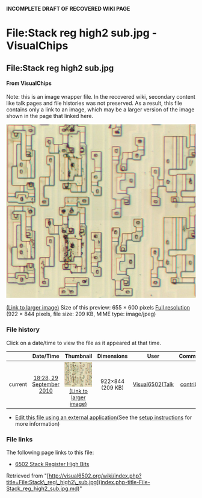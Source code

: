 **INCOMPLETE DRAFT OF RECOVERED WIKI PAGE**

# File:Stack reg high2 sub.jpg - VisualChips

## File:Stack reg high2 sub.jpg

#### From VisualChips


Note: this is an image wrapper file. In the recovered wiki,
secondary content like talk pages and file histories was
not preserved. As a result, this file contains only a link
to an image, which may be a larger version of the image shown
in the page that linked here.

![File:Stack reg high2 sub.jpg](images/thumb/1/15/Stack_reg_high2_sub.jpg/655px-Stack_reg_high2_sub.jpg)

[(Link to larger image)](images/1/15/Stack_reg_high2_sub.jpg)
Size of this preview: 655 × 600 pixels
[Full resolution](images/1/15/Stack_reg_high2_sub.jpg)‎ (922 × 844 pixels, file size: 209 KB, MIME type: image/jpeg)

### File history

Click on a date/time to view the file as it appeared at that time.

| | Date/Time | Thumbnail | Dimensions | User | Comment |
|:---:|:---:|:---:|:---:|:---:|:---:|
| current | [18:28, 29 September 2010](images/1/15/Stack_reg_high2_sub.jpg) | ![Thumbnail for version as of 18:28, 29 September 2010](images/thumb/1/15/Stack_reg_high2_sub.jpg/120px-Stack_reg_high2_sub.jpg) [(Link to larger image)](images/1/15/Stack_reg_high2_sub.jpg) | 922×844 (209 KB) | [Visual6502](index.php-title-User-Visual6502.md)([Talk](index.php-title-User_talk-Visual6502.md) | [contribs](./index.php%3Ftitle=Special:Contributions/Visual6502.md)) | |

- [Edit this file using an external application](index.php-title-File-Stack_reg_high2_sub.jpg.md)(See the [setup instructions](http://www.mediawiki.org/wiki/Manual:External_editors) for more information)

### File links

The following page links to this file:

- [6502 Stack Register High Bits](index.php-title-6502_Stack_Register_High_Bits.md)

Retrieved from "[http://visual6502.org/wiki/index.php?title=File:Stack\_reg\_high2\_sub.jpg](index.php-title-File-Stack_reg_high2_sub.jpg.md)"

